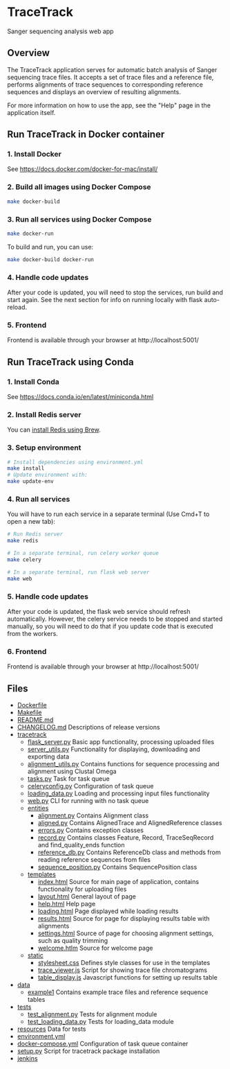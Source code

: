 # TraceTrack

Sanger sequencing analysis web app

## Overview
The TraceTrack application serves for automatic batch analysis of Sanger sequencing trace files. It
accepts a set of trace files and a reference file, performs alignments of trace sequences to 
corresponding reference sequences and displays an overview of resulting alignments.

For more information on how to use the app, see the "Help" page in the application itself.


## Run TraceTrack in Docker container

### 1. Install Docker

See https://docs.docker.com/docker-for-mac/install/

### 2. Build all images using Docker Compose

```bash
make docker-build
```

### 3. Run all services using Docker Compose

```bash
make docker-run
```

To build and run, you can use:
```bash
make docker-build docker-run
```
### 4. Handle code updates

After your code is updated, you will need to stop the services, run build and start again. 
See the next section for info on running locally with flask auto-reload.

### 5. Frontend

Frontend is available through your browser at http://localhost:5001/

## Run TraceTrack using Conda

### 1. Install Conda

See https://docs.conda.io/en/latest/miniconda.html

### 2. Install Redis server

You can [install Redis using Brew](https://medium.com/@petehouston/install-and-config-redis-on-mac-os-x-via-homebrew-eb8df9a4f298).

### 3. Setup environment

```bash
# Install dependencies using environment.yml
make install
# Update environment with:
make update-env
```

### 4. Run all services

You will have to run each service in a separate terminal (Use Cmd+T to open a new tab):

```bash
# Run Redis server
make redis

# In a separate terminal, run celery worker queue
make celery

# In a separate terminal, run flask web server
make web
```
### 5. Handle code updates

After your code is updated, the flask web service should refresh automatically. However, the celery service
needs to be stopped and started manually, so you will need to do that if you update code 
that is executed from the workers.

### 6. Frontend

Frontend is available through your browser at http://localhost:5001/

## Files

- [Dockerfile](Dockerfile) 
- [Makefile](Makefile) 
- [README.md](README.md) 
- [CHANGELOG.md](CHANGELOG.md) Descriptions of release versions
- [tracetrack](tracetrack) 
  - [flask_server.py](tracetrack/flask_server.py) Basic app functionality, processing uploaded files
  - [server_utils.py](tracetrack/server_utils.py) Functionality for displaying, downloading and exporting data
  - [alignment_utils.py](tracetrack/alignment_utils.py) Contains functions for sequence processing and alignment using Clustal Omega
  - [tasks.py](tracetrack/tasks.py) Task for task queue
  - [celeryconfig.py](tracetrack/celeryconfig.py) Configuration of task queue
  - [loading_data.py](tracetrack/loading_data.py) Loading and processing input files functionality
  - [web.py](tracetrack/web.py) CLI for running with no task queue
  - [entities](tracetrack/entities)
    - [alignment.py](tracetrack/entities/alignment.py) Contains Alignment class
    - [aligned.py](tracetrack/entities/aligned.py) Contains AlignedTrace and AlignedReference classes
    - [errors.py](tracetrack/entities/errors.py) Contains exception classes
    - [record.py](tracetrack/entities/record.py) Contains classes Feature, Record, TraceSeqRecord and find_quality_ends function
    - [reference_db.py](tracetrack/entities/reference_db.py) Contains ReferenceDb class and methods from reading reference sequences from files
    - [sequence_position.py](tracetrack/entities/sequence_position.py) Contains SequencePosition class
  - [templates](tracetrack/templates) 
    - [index.html](tracetrack/templates/index.html)  Source for main page of application, contains functionality for uploading files 
    - [layout.html](tracetrack/templates/layout.html) General layout of page
    - [help.html](tracetrack/templates/help.html) Help page
    - [loading.html](tracetrack/templates/loading.html) Page displayed while loading results
    - [results.html](tracetrack/templates/results.html) Source for page for displaying results table with alignments
    - [settings.html](tracetrack/templates/settings.html) Source of page for choosing alignment settings, such as quality trimming
    - [welcome.htlm](tracetrack/templates/welcome.html) Source for welcome page
  - [static](static)
    - [stylesheet.css](stylesheet.css) Defines style classes for use in the templates
    - [trace_viewer.js](tracetrack/static/trace_viewer.js) Script for showing trace file chromatograms
    - [table_display.js](tracetrack/static/table_display.js) Javascript functions for setting up results table
- [data](data)
   - [example1](example1) Contains example trace files and reference sequence tables
- [tests](tests) 
  - [test_alignment.py](tests/test_alignment.py) Tests for alignment module
  - [test_loading_data.py](tests/test_loading_data.py) Tests for loading_data module
- [resources](resources) Data for tests
- [environment.yml](environment.yml)
- [docker-compose.yml](docker-compose.yml) Configuration of task queue container
- [setup.py](setup.py) Script for tracetrack package installation
- [jenkins](jenkins)
